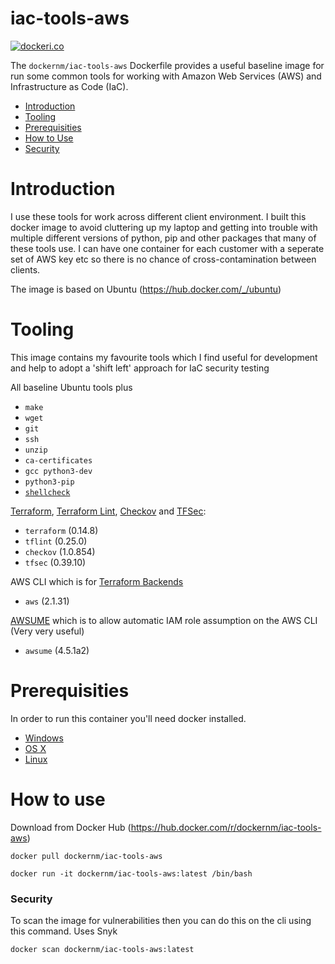# iac-tools-aws

[![dockeri.co](https://dockeri.co/image/dockernm/iac-tools-aws)](https://hub.docker.com/r/dockernm/iac-tools-aws)

The `dockernm/iac-tools-aws` Dockerfile provides a useful baseline image for run some common tools for working with Amazon Web Services (AWS) and Infrastructure as Code (IaC).

<!-- vim-markdown-toc GFM -->

* [Introduction](#introduction)
* [Tooling](#tooling)
* [Prerequisities](#Prerequisities)
* [How to Use](#How-to-use)
* [Security](#security)


<!-- vim-markdown-toc -->

# Introduction

I use these tools for work across different client environment. I built this docker image to avoid cluttering up my laptop and getting into trouble with multiple different versions of python, pip and other packages that many of these tools use. I can have one container for each customer with a seperate set of AWS key etc so there is no chance of cross-contamination between clients. 

The image is based on Ubuntu (https://hub.docker.com/_/ubuntu) 

# Tooling

This image contains my favourite tools which I find useful for development and help to adopt a 'shift left' approach for IaC security testing


All baseline Ubuntu tools plus 

- `make`
- `wget`
- `git`
- `ssh`
- `unzip`
- `ca-certificates`
- `gcc python3-dev`
- `python3-pip`  
- [`shellcheck`](https://github.com/koalaman/shellcheck)

[Terraform](https://github.com/hashicorp/terraform/), [Terraform Lint](https://github.com/terraform-linters/tflint/), [Checkov](https://github.com/bridgecrewio/checkov) and [TFSec](https://github.com/tfsec/tfsec):

- `terraform` (0.14.8)
- `tflint` (0.25.0)
- `checkov` (1.0.854)
- `tfsec` (0.39.10)

AWS CLI which is for [Terraform Backends](https://www.terraform.io/docs/backends/)

- `aws` (2.1.31)

[AWSUME](https://github.com/trek10inc/awsume) which is to allow automatic IAM role assumption on the AWS CLI (Very very useful)
- `awsume` (4.5.1a2)


# Prerequisities


In order to run this container you'll need docker installed.

* [Windows](https://docs.docker.com/windows/started)
* [OS X](https://docs.docker.com/mac/started/)
* [Linux](https://docs.docker.com/linux/started/)

# How to use

Download from Docker Hub (https://hub.docker.com/r/dockernm/iac-tools-aws)
   
`docker pull dockernm/iac-tools-aws`

`docker run -it dockernm/iac-tools-aws:latest /bin/bash`

### Security

To scan the image for vulnerabilities then you can do this on the cli using this command. Uses Snyk

`docker scan dockernm/iac-tools-aws:latest`